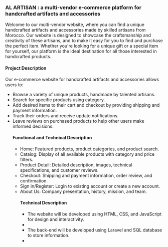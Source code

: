 <h3>AL ARTISAN : a multi-vendor e-commerce platform for handcrafted artifacts and accessories</h3>
<p>Welcome to our multi-vendor website, where you can find a unique handcrafted artifacts and accessories made by skilled artisans from Morocco. Our website is designed to showcase the craftsmanship and creativity of these artisans, and to make it easy for you to find and purchase the perfect item. Whether you're looking for a unique gift or a special item for yourself, our platform is the ideal destination for all those interested in handcrafted products.<p>

<h4>Project Description</h4>
<p>Our e-commerce website for handcrafted artifacts and accessories allows users to:</p>

<ul>
<li>Browse a variety of unique products, handmade by talented artisans.</li>
<li>Search for specific products using category.</li>
<li>Add desired items to their cart and checkout by providing shipping and payment information.</li>
<li>Track their orders and receive update notifications.</li>
<li>Leave reviews on purchased products to help other users make informed decisions.</li>

<h4>Functional and Technical Description</h4>


<ul>
<li>Home: Featured products, product categories, and product search.</li>
<li>Catalog: Display of all available products with category and price filters.</li>
<li>Product Detail: Detailed description, images, technical specifications, and customer reviews.</li>
<li>Checkout: Shipping and payment information, order review, and confirmation.</li>
<li>Sign in/Register: Login to existing account or create a new account.</li>
<li>About Us: Company presentation, history, mission, and team.</li>

<h4>Technical Description</h4>
<ul>
<li>The website will be developed using HTML, CSS, and JavaScript for design and interactivity.<li>
<li>The back-end will be developed using Laravel and SQL database to store information.<li>
</ul>
